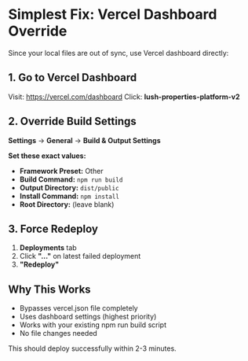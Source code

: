 # Simplest Fix: Vercel Dashboard Override

Since your local files are out of sync, use Vercel dashboard directly:

## 1. Go to Vercel Dashboard
Visit: https://vercel.com/dashboard
Click: **lush-properties-platform-v2**

## 2. Override Build Settings
**Settings** → **General** → **Build & Output Settings**

**Set these exact values:**
- **Framework Preset:** Other  
- **Build Command:** `npm run build`
- **Output Directory:** `dist/public`
- **Install Command:** `npm install`
- **Root Directory:** (leave blank)

## 3. Force Redeploy
1. **Deployments** tab
2. Click **"..."** on latest failed deployment
3. **"Redeploy"**

## Why This Works
- Bypasses vercel.json file completely
- Uses dashboard settings (highest priority)
- Works with your existing npm run build script
- No file changes needed

This should deploy successfully within 2-3 minutes.